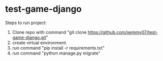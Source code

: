 # test-game-django

Steps to run project:

1. Clone repo with command "git clone https://github.com/semmy07/test-game-django.git"
2. create virtual environment.
3. run command "pip install -r requirements.txt"
4. run command "python manage.py migrate"
